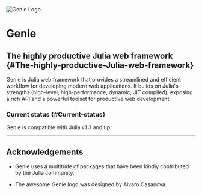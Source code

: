 
<img src="https://genieframework.github.io/Genie.jl/content/img/genie_logo.png" alt="Genie Logo">


# Genie

## The highly productive Julia web framework {#The-highly-productive-Julia-web-framework}

Genie is Julia web framework that provides a streamlined and efficient workflow for developing modern web applications. It builds on Julia&#39;s strengths (high-level, high-performance, dynamic, JIT compiled), exposing a rich API and a powerful toolset for productive web development.

### Current status {#Current-status}

Genie is compatible with Julia v1.3 and up.


---


## Acknowledgements
- Genie uses a multitude of packages that have been kindly contributed by the Julia community.
  
- The awesome Genie logo was designed by Alvaro Casanova.
  
